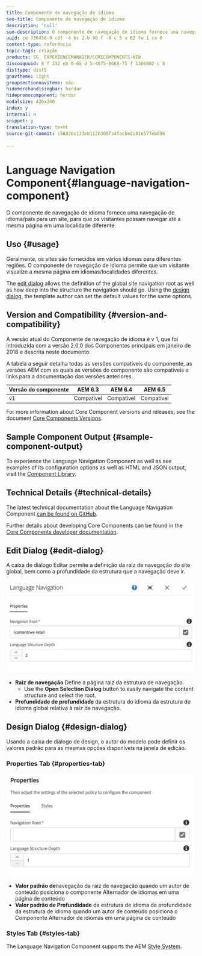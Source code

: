 ```yaml
---
title: Componente de navegação de idioma
seo-title: Componente de navegação de idioma
description: 'null'
seo-description: O componente de navegação de idioma fornece uma navegação de idioma/país para um site, para que os visitantes possam navegar até a mesma página em uma localidade diferente.
uuid: ce 736458-9 cdf -4 bc 2-b 90 f -9 c 5 a 62 fe 1 ca 0
content-type: referência
topic-tags: criação
products: SG_ EXPERIENCEMANAGER/CORECOMPONENTS-NEW
discoiquuid: 8 f 232 eb 0-65 d 5-4075-8668-75 f 1366882 c 8
disttype: dist5
gnavtheme: light
groupsectionnavitems: não
hidemerchandisingbar: herdar
hidepromocomponent: herdar
modalsize: 426x240
index: y
internal: n
snippet: y
translation-type: tm+mt
source-git-commit: c58826c133eb112b305fa4facbe2a81e577eb896

---
```



# Language Navigation Component{#language-navigation-component}

O componente de navegação de idioma fornece uma navegação de idioma/país para um site, para que os visitantes possam navegar até a mesma página em uma localidade diferente.

## Uso {#usage}

Geralmente, os sites são fornecidos em vários idiomas para diferentes regiões. O componente de navegação de idioma permite que um visitante visualize a mesma página em idiomas/localidades diferentes.

The [edit dialog](#edit-dialog) allows the definition of the global site navigation root as well as how deep into the structure the navigation should go. Using the [design dialog](#design-dialog), the template author can set the default values for the same options.

## Version and Compatibility {#version-and-compatibility}

A versão atual do Componente de navegação de idioma é v 1, que foi introduzida com a versão 2.0.0 dos Componentes principais em janeiro de 2018 e descrita neste documento.

A tabela a seguir detalha todas as versões compatíveis do componente, as versões AEM com as quais as versões do componente são compatíveis e links para a documentação das versões anteriores.

| Versão do componente | AEM 6.3 | AEM 6.4 | AEM 6.5 |
|--- |--- |--- |--- |
| v1 | Compatível | Compatível | Compatível |


For more information about Core Component versions and releases, see the document [Core Components Versions](versions.md).

## Sample Component Output {#sample-component-output}

To experience the Language Navigation Component as well as see examples of its configuration options as well as HTML and JSON output, visit the [Component Library](http://opensource.adobe.com/aem-core-wcm-components/library/languagenavigation.html).

## Technical Details {#technical-details}

The latest technical documentation about the Language Navigation Component [can be found on GitHub](https://github.com/adobe/aem-core-wcm-components/blob/master/content/src/content/jcr_root/apps/core/wcm/components/languagenavigation/v1/languagenavigation).

Further details about developing Core Components can be found in the [Core Components developer documentation](developing.md).

## Edit Dialog {#edit-dialog}

A caixa de diálogo Editar permite a definição da raiz de navegação do site global, bem como a profundidade da estrutura que a navegação deve ir.

![](assets/screen_shot_2018-01-12at133353.png)

* **Raiz
de navegação** Define a página raiz da estrutura de navegação.
   * Use the **Open Selection Dialog** button to easily navigate the content structure and select the root.
* **Profundidade de profundidade**
da estrutura do idioma da estrutura de idioma global relativa à raiz de navegação.

## Design Dialog {#design-dialog}

Usando a caixa de diálogo de design, o autor do modelo pode definir os valores padrão para as mesmas opções disponíveis na janela de edição.

### Properties Tab {#properties-tab}

![](assets/screen_shot_2018-01-12at133642.png)

* **Valor padrão de**navegação da
raiz de navegação quando um autor de conteúdo posiciona o componente Alternador de idiomas em uma página de conteúdo
* **Valor padrão de Profundidade**
da estrutura de idioma da profundidade da estrutura de idioma quando um autor de conteúdo posiciona o Componente Alternador de idiomas em uma página de conteúdo

### Styles Tab {#styles-tab}

The Language Navigation Component supports the AEM [Style System](authoring.md#component-styling).